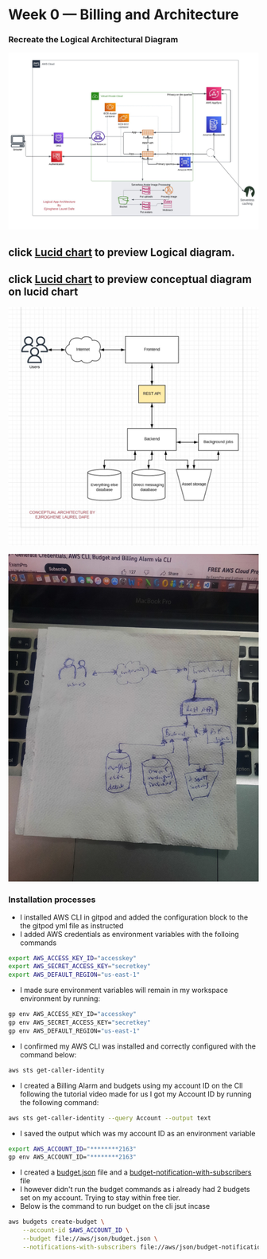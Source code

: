 # Week 0 — Billing and Architecture
### Recreate the Logical Architectural Diagram
![Cruddur logical architectural diagram](assets/logical-app-diagram.jpg)  

## click [Lucid chart](https://lucid.app/lucidchart/d5f1dd8d-9437-4ee3-9173-d97bc1245cd5/edit?invitationId=inv_c58d319e-0317-4efd-8fc1-54fcffa72612&page=0_0#) to preview Logical diagram.
## click [Lucid chart](https://lucid.app/lucidchart/6f766600-3250-4432-8946-2674134f611b/edit?invitationId=inv_f0aba7cf-4dd9-4fcb-9f50-13584e32682d&page=0_0#) to preview conceptual diagram on lucid chart

![Conceptual architefcture framework](assets/conceptual-app.jpg)  

![Conceptual napkin drawing](assets/conceptual-napkin.jpg)  

### Installation processes
- I installed AWS CLI in gitpod and added the configuration block to the the gitpod yml file as instructed  
- I added AWS credentials as environment variables with the folloing commands
```bash
export AWS_ACCESS_KEY_ID="accesskey"
export AWS_SECRET_ACCESS_KEY="secretkey"
export AWS_DEFAULT_REGION="us-east-1"
```
- I made sure environment variables will remain in my workspace environment by running:
```bash
gp env AWS_ACCESS_KEY_ID="accesskey"
gp env AWS_SECRET_ACCESS_KEY="secretkey"
gp env AWS_DEFAULT_REGION="us-east-1"
```
- I confirmed my AWS CLI was installed and correctly configured with the command below:
```bash
aws sts get-caller-identity
```

- I created a Billing Alarm and budgets using my account ID on the ClI following the tutorial video made for us
   I got my Account ID by running the following command:
```bash
aws sts get-caller-identity --query Account --output text
```
- I saved the output which was my account ID as an environment variable
```bash
export AWS_ACCOUNT_ID="********2163"
gp env AWS_ACCOUNT_ID="********2163"
```
- I created a [budget.json](https://github.com/EjiroLaurelD/aws-bootcamp-cruddur-2023/blob/main/aws/json/budet.json) file and a [budget-notification-with-subscribers](https://github.com/EjiroLaurelD/aws-bootcamp-cruddur-2023/blob/main/aws/json/budget-notification-with-subscribers.json) file
- I however didn't run the budget commands as i already had 2 budgets set on my account. Trying to stay within free tier.
- Below is the command to run budget on the cli jsut incase
```bash
aws budgets create-budget \
    --account-id $AWS_ACCOUNT_ID \
    --budget file://aws/json/budget.json \
    --notifications-with-subscribers file://aws/json/budget-notification-with-subscribers.json
```
